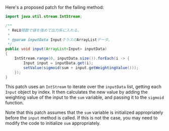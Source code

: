 Here's a proposed patch for the failing method:

```java
import java.util.stream.IntStream;

/**
 * ReLU関数で値を強めて出力系に入れる。
 *
 * @param inputData InputクラスのArrayListデータ。
 */
public void input(ArrayList<Input> inputData)
{
    IntStream.range(0, inputData.size()).forEach(i -> {
        Input input = inputData.get(i);
        setValue(sigmoid(sum + input.getWeightingValue()));
    });
}
```

This patch uses an `IntStream` to iterate over the `inputData` list, getting each `Input` object by index. It then calculates the new value by adding the weighting value of the input to the `sum` variable, and passing it to the `sigmoid` function.

Note that this patch assumes that the `sum` variable is initialized appropriately before the `input` method is called. If this is not the case, you may need to modify the code to initialize `sum` appropriately.